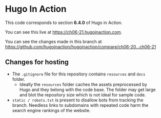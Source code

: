 Hugo In Action
===============

This code corresponds to section **6.4.0** of Hugo in Action.

You can see this live at https://ch06-21.hugoinaction.com.

You can see the changes made in this branch at https://github.com/hugoinaction/hugoinaction/compare/ch06-20...ch06-21

Changes for hosting
--------------------

* The `.gitignore` file for this repository contains `resources` and `docs` folder.
  * Ideally the `resources` folder caches the assets preprocessed by Hugo and they belong with the code base. The folder may get large and blot the repository size which is not ideal for sample code.
* `static / robots.txt` is present to disallow bots from tracking the branch. Needless links to subdomains with repeated code harm the search engine rankings of the website.

